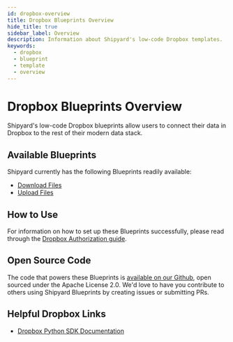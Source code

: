 ```yaml
---
id: dropbox-overview
title: Dropbox Blueprints Overview
hide_title: true
sidebar_label: Overview
description: Information about Shipyard's low-code Dropbox templates.
keywords:
  - dropbox
  - blueprint
  - template
  - overview
---
```


# Dropbox Blueprints Overview

Shipyard's low-code Dropbox blueprints allow users to connect their data in Dropbox to the rest of their modern data stack.

## Available Blueprints
Shipyard currently has the following Blueprints readily available:
- [Download Files](dropbox-download-files)
- [Upload Files](dropbox-upload-files)

## How to Use
For information on how to set up these Blueprints successfully, please read through the [Dropbox Authorization guide](dropbox-authorization).

## Open Source Code
The code that powers these Blueprints is [available on our Github](https://github.com/shipyardapp/dropbox-blueprints), open sourced under the Apache License 2.0. We'd love to have you contribute to others using Shipyard Blueprints by creating issues or submitting PRs.

## Helpful Dropbox Links
- [Dropbox Python SDK Documentation](https://github.com/dropbox/dropbox-sdk-python)